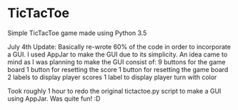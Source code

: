 # TicTacToe
Simple TicTacToe game made using Python 3.5

July 4th Update:
Basically re-wrote 60% of the code in order to incorporate a GUI. I used AppJar to make the GUI due to its simplicity.
An idea came to mind as I was planning to make the GUI consist of:
  9 buttons for the game board
  1 button for resetting the score
  1 button for resetting the game board
  2 labels to display player scores
  1 label to display player turn with color
  
Took roughly 1 hour to redo the original tictactoe.py script to make a GUI using AppJar. Was quite fun! :D
